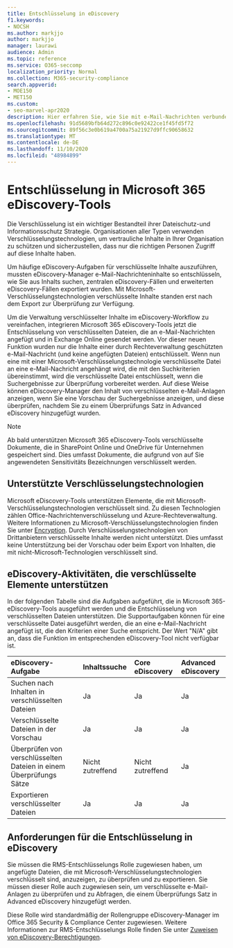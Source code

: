 ```yaml
---
title: Entschlüsselung in eDiscovery
f1.keywords:
- NOCSH
ms.author: markjjo
author: markjjo
manager: laurawi
audience: Admin
ms.topic: reference
ms.service: O365-seccomp
localization_priority: Normal
ms.collection: M365-security-compliance
search.appverid:
- MOE150
- MET150
ms.custom:
- seo-marvel-apr2020
description: Hier erfahren Sie, wie Sie mit e-Mail-Nachrichten verbundene verschlüsselte Dokumente von Microsoft 365 eDiscovery-Tools verarbeiten
ms.openlocfilehash: 91d5689bfb64d272c896c0e92422ce1f45fd5f72
ms.sourcegitcommit: 89f56c3e0b619a4700a75a21927d9ffc90658632
ms.translationtype: MT
ms.contentlocale: de-DE
ms.lasthandoff: 11/10/2020
ms.locfileid: "48984899"
---
```

# <a name="decryption-in-microsoft-365-ediscovery-tools"></a>Entschlüsselung in Microsoft 365 eDiscovery-Tools

Die Verschlüsselung ist ein wichtiger Bestandteil ihrer Dateischutz-und Informationsschutz Strategie. Organisationen aller Typen verwenden Verschlüsselungstechnologien, um vertrauliche Inhalte in Ihrer Organisation zu schützen und sicherzustellen, dass nur die richtigen Personen Zugriff auf diese Inhalte haben.

Um häufige eDiscovery-Aufgaben für verschlüsselte Inhalte auszuführen, mussten eDiscovery-Manager e-Mail-Nachrichteninhalte so entschlüsseln, wie Sie aus Inhalts suchen, zentralen eDiscovery-Fällen und erweiterten eDiscovery-Fällen exportiert wurden. Mit Microsoft-Verschlüsselungstechnologien verschlüsselte Inhalte standen erst nach dem Export zur Überprüfung zur Verfügung.

Um die Verwaltung verschlüsselter Inhalte im eDiscovery-Workflow zu vereinfachen, integrieren Microsoft 365 eDiscovery-Tools jetzt die Entschlüsselung von verschlüsselten Dateien, die an e-Mail-Nachrichten angefügt und in Exchange Online gesendet werden. Vor dieser neuen Funktion wurden nur die Inhalte einer durch Rechteverwaltung geschützten e-Mail-Nachricht (und keine angefügten Dateien) entschlüsselt. Wenn nun eine mit einer Microsoft-Verschlüsselungstechnologie verschlüsselte Datei an eine e-Mail-Nachricht angehängt wird, die mit den Suchkriterien übereinstimmt, wird die verschlüsselte Datei entschlüsselt, wenn die Suchergebnisse zur Überprüfung vorbereitet werden. Auf diese Weise können eDiscovery-Manager den Inhalt von verschlüsselten e-Mail-Anlagen anzeigen, wenn Sie eine Vorschau der Suchergebnisse anzeigen, und diese überprüfen, nachdem Sie zu einem Überprüfungs Satz in Advanced eDiscovery hinzugefügt wurden.

> [!NOTE]
> Ab bald unterstützen Microsoft 365 eDiscovery-Tools verschlüsselte Dokumente, die in SharePoint Online und OneDrive für Unternehmen gespeichert sind. Dies umfasst Dokumente, die aufgrund von auf Sie angewendeten Sensitivitäts Bezeichnungen verschlüsselt werden.

## <a name="supported-encryption-technologies"></a>Unterstützte Verschlüsselungstechnologien

Microsoft eDiscovery-Tools unterstützen Elemente, die mit Microsoft-Verschlüsselungstechnologien verschlüsselt sind. Zu diesen Technologien zählen Office-Nachrichtenverschlüsselung und Azure-Rechteverwaltung. Weitere Informationen zu Microsoft-Verschlüsselungstechnologien finden Sie unter [Encryption](encryption.md). Durch Verschlüsselungstechnologien von Drittanbietern verschlüsselte Inhalte werden nicht unterstützt. Dies umfasst keine Unterstützung bei der Vorschau oder beim Export von Inhalten, die mit nicht-Microsoft-Technologien verschlüsselt sind.

## <a name="ediscovery-activities-that-support-encrypted-items"></a>eDiscovery-Aktivitäten, die verschlüsselte Elemente unterstützen

In der folgenden Tabelle sind die Aufgaben aufgeführt, die in Microsoft 365-eDiscovery-Tools ausgeführt werden und die Entschlüsselung von verschlüsselten Dateien unterstützen. Die Supportaufgaben können für eine verschlüsselte Datei ausgeführt werden, die an eine e-Mail-Nachricht angefügt ist, die den Kriterien einer Suche entspricht. Der Wert "N/A" gibt an, dass die Funktion im entsprechenden eDiscovery-Tool nicht verfügbar ist.

|eDiscovery-Aufgabe  |Inhaltssuche  |Core eDiscovery  |Advanced eDiscovery  |
|:---------|:---------|:---------|:---------|
|Suchen nach Inhalten in verschlüsselten Dateien     |Ja      |Ja      |Ja      |
|Verschlüsselte Dateien in der Vorschau     |Ja      |Ja     |Ja       |
|Überprüfen von verschlüsselten Dateien in einem Überprüfungs Sätze    |Nicht zutreffend      |Nicht zutreffend        | Ja        |
|Exportieren verschlüsselter Dateien    |Ja       |Ja  |Ja    |

## <a name="requirements-for-decryption-in-ediscovery"></a>Anforderungen für die Entschlüsselung in eDiscovery

Sie müssen die RMS-Entschlüsselungs Rolle zugewiesen haben, um angefügte Dateien, die mit Microsoft-Verschlüsselungstechnologien verschlüsselt sind, anzuzeigen, zu überprüfen und zu exportieren. Sie müssen dieser Rolle auch zugewiesen sein, um verschlüsselte e-Mail-Anlagen zu überprüfen und zu Abfragen, die einem Überprüfungs Satz in Advanced eDiscovery hinzugefügt werden.

Diese Rolle wird standardmäßig der Rollengruppe eDiscovery-Manager im Office 365 Security & Compliance Center zugewiesen. Weitere Informationen zur RMS-Entschlüsselungs Rolle finden Sie unter [Zuweisen von eDiscovery-Berechtigungen](assign-ediscovery-permissions.md#rms-decrypt).
